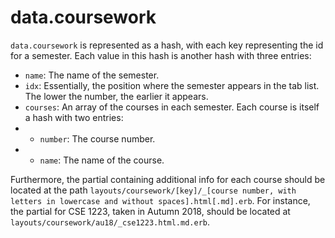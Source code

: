 # data.coursework

`data.coursework` is represented as a hash, with each key representing the id for a semester. Each value in this hash is another hash with three entries:

* `name`: The name of the semester.
* `idx`: Essentially, the position where the semester appears in the tab list. The lower the number, the earlier it appears.
* `courses`: An array of the courses in each semester. Each course is itself a hash with two entries:
*  * `number`: The course number.
*  * `name`: The name of the course.

Furthermore, the partial containing additional info for each course should be located at the path `layouts/coursework/[key]/_[course number, with letters in lowercase and without spaces].html[.md].erb`. For instance, the partial for CSE 1223, taken in Autumn 2018, should be located at `layouts/coursework/au18/_cse1223.html.md.erb`.